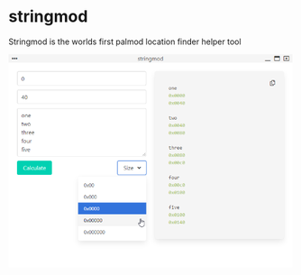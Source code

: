 # stringmod
Stringmod is the worlds first palmod location finder helper tool

![stringmod preview](/stringmod.png)
